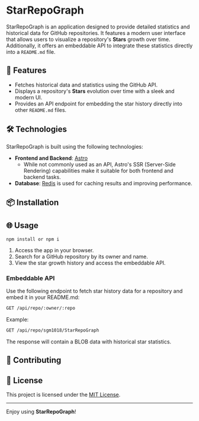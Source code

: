 
# StarRepoGraph

StarRepoGraph is an application designed to provide detailed statistics and historical data for GitHub repositories. It features a modern user interface that allows users to visualize a repository's **Stars** growth over time. Additionally, it offers an embeddable API to integrate these statistics directly into a `README.md` file.

## 🚀 Features

- Fetches historical data and statistics using the GitHub API.
- Displays a repository's **Stars** evolution over time with a sleek and modern UI.
- Provides an API endpoint for embedding the star history directly into other `README.md` files.

## 🛠️ Technologies

StarRepoGraph is built using the following technologies:

- **Frontend and Backend**: [Astro](https://astro.build/)
  - While not commonly used as an API, Astro's SSR (Server-Side Rendering) capabilities make it suitable for both frontend and backend tasks.
- **Database**: [Redis](https://redis.io/) is used for caching results and improving performance.

## 📦 Installation



## 🌐 Usage
``` 
npm install or npm i
```
1. Access the app in your browser.
2. Search for a GitHub repository by its owner and name.
3. View the star growth history and access the embeddable API.

### Embeddable API

Use the following endpoint to fetch star history data for a repository and embed it in your README.md:

```bash
GET /api/repo/:owner/:repo
```

Example:

```bash
GET /api/repo/sgm1018/StarRepoGraph
```

The response will contain a BLOB data with historical star statistics.

## 🤝 Contributing

## 📄 License

This project is licensed under the [MIT License](LICENSE).

---

Enjoy using **StarRepoGraph**!

